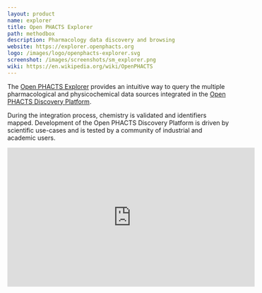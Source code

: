 ```yaml
---
layout: product
name: explorer
title: Open PHACTS Explorer
path: methodbox
description: Pharmacology data discovery and browsing
website: https://explorer.openphacts.org
logo: /images/logo/openphacts-explorer.svg
screenshot: /images/screenshots/sm_explorer.png
wiki: https://en.wikipedia.org/wiki/OpenPHACTS
---
```


The [Open PHACTS Explorer](https://explorer.openphacts.org) provides an intuitive way to query the multiple pharmacological and physicochemical data sources integrated in the [Open PHACTS Discovery Platform](https://www.openphacts.org/). 

During the integration process, chemistry is validated and identifiers mapped. Development of the Open PHACTS Discovery Platform is driven by scientific use-cases and is tested by a community of industrial and academic users.

<iframe width="560" height="315" src="https://www.youtube-nocookie.com/embed/eR4Ac6khsik" frameborder="0" allowfullscreen></iframe>
